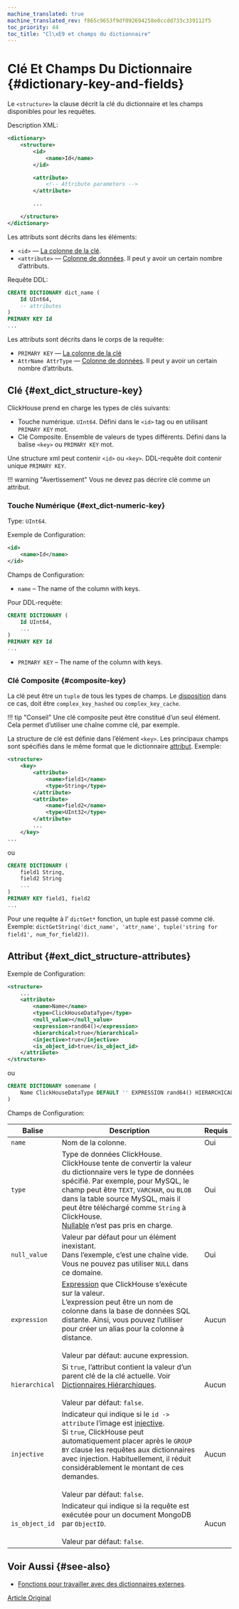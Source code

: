 ```yaml
---
machine_translated: true
machine_translated_rev: f865c9653f9df092694258e0ccdd733c339112f5
toc_priority: 44
toc_title: "Cl\xE9 et champs du dictionnaire"
---
```


# Clé Et Champs Du Dictionnaire {#dictionary-key-and-fields}

Le `<structure>` la clause décrit la clé du dictionnaire et les champs disponibles pour les requêtes.

Description XML:

``` xml
<dictionary>
    <structure>
        <id>
            <name>Id</name>
        </id>

        <attribute>
            <!-- Attribute parameters -->
        </attribute>

        ...

    </structure>
</dictionary>
```

Les attributs sont décrits dans les éléments:

-   `<id>` — [La colonne de la clé](external-dicts-dict-structure.md#ext_dict_structure-key).
-   `<attribute>` — [Colonne de données](external-dicts-dict-structure.md#ext_dict_structure-attributes). Il peut y avoir un certain nombre d’attributs.

Requête DDL:

``` sql
CREATE DICTIONARY dict_name (
    Id UInt64,
    -- attributes
)
PRIMARY KEY Id
...
```

Les attributs sont décrits dans le corps de la requête:

-   `PRIMARY KEY` — [La colonne de la clé](external-dicts-dict-structure.md#ext_dict_structure-key)
-   `AttrName AttrType` — [Colonne de données](external-dicts-dict-structure.md#ext_dict_structure-attributes). Il peut y avoir un certain nombre d’attributs.

## Clé {#ext_dict_structure-key}

ClickHouse prend en charge les types de clés suivants:

-   Touche numérique. `UInt64`. Défini dans le `<id>` tag ou en utilisant `PRIMARY KEY` mot.
-   Clé Composite. Ensemble de valeurs de types différents. Défini dans la balise `<key>` ou `PRIMARY KEY` mot.

Une structure xml peut contenir `<id>` ou `<key>`. DDL-requête doit contenir unique `PRIMARY KEY`.

!!! warning "Avertissement"
    Vous ne devez pas décrire clé comme un attribut.

### Touche Numérique {#ext_dict-numeric-key}

Type: `UInt64`.

Exemple de Configuration:

``` xml
<id>
    <name>Id</name>
</id>
```

Champs de Configuration:

-   `name` – The name of the column with keys.

Pour DDL-requête:

``` sql
CREATE DICTIONARY (
    Id UInt64,
    ...
)
PRIMARY KEY Id
...
```

-   `PRIMARY KEY` – The name of the column with keys.

### Clé Composite {#composite-key}

La clé peut être un `tuple` de tous les types de champs. Le [disposition](external-dicts-dict-layout.md) dans ce cas, doit être `complex_key_hashed` ou `complex_key_cache`.

!!! tip "Conseil"
    Une clé composite peut être constitué d’un seul élément. Cela permet d’utiliser une chaîne comme clé, par exemple.

La structure de clé est définie dans l’élément `<key>`. Les principaux champs sont spécifiés dans le même format que le dictionnaire [attribut](external-dicts-dict-structure.md). Exemple:

``` xml
<structure>
    <key>
        <attribute>
            <name>field1</name>
            <type>String</type>
        </attribute>
        <attribute>
            <name>field2</name>
            <type>UInt32</type>
        </attribute>
        ...
    </key>
...
```

ou

``` sql
CREATE DICTIONARY (
    field1 String,
    field2 String
    ...
)
PRIMARY KEY field1, field2
...
```

Pour une requête à l’ `dictGet*` fonction, un tuple est passé comme clé. Exemple: `dictGetString('dict_name', 'attr_name', tuple('string for field1', num_for_field2))`.

## Attribut {#ext_dict_structure-attributes}

Exemple de Configuration:

``` xml
<structure>
    ...
    <attribute>
        <name>Name</name>
        <type>ClickHouseDataType</type>
        <null_value></null_value>
        <expression>rand64()</expression>
        <hierarchical>true</hierarchical>
        <injective>true</injective>
        <is_object_id>true</is_object_id>
    </attribute>
</structure>
```

ou

``` sql
CREATE DICTIONARY somename (
    Name ClickHouseDataType DEFAULT '' EXPRESSION rand64() HIERARCHICAL INJECTIVE IS_OBJECT_ID
)
```

Champs de Configuration:

| Balise                                               | Description                                                                                                                                                                                                                                                                                                                                                                      | Requis |
|------------------------------------------------------|----------------------------------------------------------------------------------------------------------------------------------------------------------------------------------------------------------------------------------------------------------------------------------------------------------------------------------------------------------------------------------|--------|
| `name`                                               | Nom de la colonne.                                                                                                                                                                                                                                                                                                                                                               | Oui    |
| `type`                                               | Type de données ClickHouse.<br/>ClickHouse tente de convertir la valeur du dictionnaire vers le type de données spécifié. Par exemple, pour MySQL, le champ peut être `TEXT`, `VARCHAR`, ou `BLOB` dans la table source MySQL, mais il peut être téléchargé comme `String` à ClickHouse.<br/>[Nullable](../../../sql-reference/data-types/nullable.md) n’est pas pris en charge. | Oui    |
| `null_value`                                         | Valeur par défaut pour un élément inexistant.<br/>Dans l’exemple, c’est une chaîne vide. Vous ne pouvez pas utiliser `NULL` dans ce domaine.                                                                                                                                                                                                                                     | Oui    |
| `expression`                                         | [Expression](../../syntax.md#syntax-expressions) que ClickHouse s’exécute sur la valeur.<br/>L’expression peut être un nom de colonne dans la base de données SQL distante. Ainsi, vous pouvez l’utiliser pour créer un alias pour la colonne à distance.<br/><br/>Valeur par défaut: aucune expression.                                                                         | Aucun  |
| <a name="hierarchical-dict-attr"></a> `hierarchical` | Si `true`, l’attribut contient la valeur d’un parent clé de la clé actuelle. Voir [Dictionnaires Hiérarchiques](external-dicts-dict-hierarchical.md).<br/><br/>Valeur par défaut: `false`.                                                                                                                                                                                       | Aucun  |
| `injective`                                          | Indicateur qui indique si le `id -> attribute` l’image est [injective](https://en.wikipedia.org/wiki/Injective_function).<br/>Si `true`, ClickHouse peut automatiquement placer après le `GROUP BY` clause les requêtes aux dictionnaires avec injection. Habituellement, il réduit considérablement le montant de ces demandes.<br/><br/>Valeur par défaut: `false`.            | Aucun  |
| `is_object_id`                                       | Indicateur qui indique si la requête est exécutée pour un document MongoDB par `ObjectID`.<br/><br/>Valeur par défaut: `false`.                                                                                                                                                                                                                                                  | Aucun  |

## Voir Aussi {#see-also}

-   [Fonctions pour travailler avec des dictionnaires externes](../../../sql-reference/functions/ext-dict-functions.md).

[Article Original](https://clickhouse.tech/docs/en/query_language/dicts/external_dicts_dict_structure/) <!--hide-->
